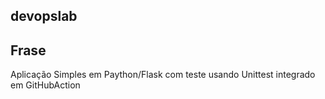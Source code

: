 ## devopslab
## Frase
Aplicação Simples em Paython/Flask com teste 
usando Unittest integrado em GitHubAction